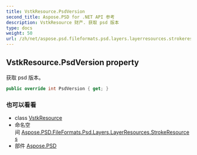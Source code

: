 ```yaml
---
title: VstkResource.PsdVersion
second_title: Aspose.PSD for .NET API 参考
description: VstkResource 财产. 获取 psd 版本
type: docs
weight: 50
url: /zh/net/aspose.psd.fileformats.psd.layers.layerresources.strokeresources/vstkresource/psdversion/
---
```

## VstkResource.PsdVersion property

获取 psd 版本。

```csharp
public override int PsdVersion { get; }
```

### 也可以看看

* class [VstkResource](../)
* 命名空间 [Aspose.PSD.FileFormats.Psd.Layers.LayerResources.StrokeResources](../../vstkresource/)
* 部件 [Aspose.PSD](../../../)


